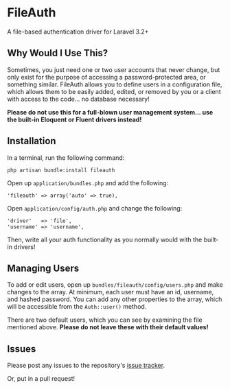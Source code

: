 # FileAuth

A file-based authentication driver for Laravel 3.2+

## Why Would I Use This?

Sometimes, you just need one or two user accounts that never change, but only exist for the purpose of accessing a password-protected area, or something similar. FileAuth allows you to define users in a configuration file, which allows them to be easily added, edited, or removed by you or a client with access to the code... no database necessary!

**Please do not use this for a full-blown user management system... use the built-in Eloquent or Fluent drivers instead!**

## Installation

In a terminal, run the following command:

`php artisan bundle:install fileauth`

Open up `application/bundles.php` and add the following:

`'fileauth' => array('auto' => true),`

Open `application/config/auth.php` and change the following:

```
'driver'   => 'file',
'username' => 'username',
```

Then, write all your auth functionality as you normally would with the built-in drivers!

## Managing Users

To add or edit users, open up `bundles/fileauth/config/users.php` and make changes to the array. At minimum, each user must have an id, username, and hashed password. You can add any other properties to the array, which will be accessible from the `Auth::user()` method.

There are two default users, which you can see by examining the file mentioned above. **Please do not leave these with their default values!**

## Issues

Please post any issues to the repository's [issue tracker](https://github.com/akuzemchak/laravel-fileauth/issues).

Or, put in a pull request!